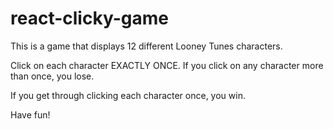 # react-clicky-game
This is a game that displays 12 different Looney Tunes characters.

Click on each character EXACTLY ONCE. If you click on any character more than once, you lose. 

If you get through clicking each character once, you win.

Have fun!
